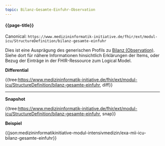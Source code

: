 ```yaml
---
topic: Bilanz-Gesamte-Einfuhr-Observation
---
```

#### {{page-title}}

Canonical:
```https://www.medizininformatik-initiative.de/fhir/ext/modul-icu/StructureDefinition/bilanz-gesamte-einfuhr```
<br>

Dies ist eine Ausprägung des generischen Profils zu [Bilanz (Observation)](https://www.medizininformatik-initiative.de/fhir/ext/modul-icu/StructureDefinition/bilanz). Siehe dort für nähere Informationen hinsichtlich Erklärungen der Items, oder Bezug der Einträge in der FHIR-Ressource zum Logical Model.

**Differential**

{{tree:https://www.medizininformatik-initiative.de/fhir/ext/modul-icu/StructureDefinition/bilanz-gesamte-einfuhr, diff}}

---

**Snapshot**

{{tree:https://www.medizininformatik-initiative.de/fhir/ext/modul-icu/StructureDefinition/bilanz-gesamte-einfuhr, snap}}

**Beispiel**

{{json:medizininformatikinitiative-modul-intensivmedizin/exa-mii-icu-bilanz-gesamte-einfuhr}}